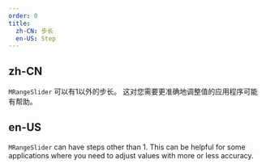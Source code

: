 ```yaml
---
order: 0
title:
  zh-CN: 步长
  en-US: Step
---
```


## zh-CN

`MRangeSlider` 可以有1以外的步长。 这对您需要更准确地调整值的应用程序可能有帮助。

## en-US

`MRangeSlider` can have steps other than 1. This can be helpful for some applications where you need to adjust values with more or less accuracy.
